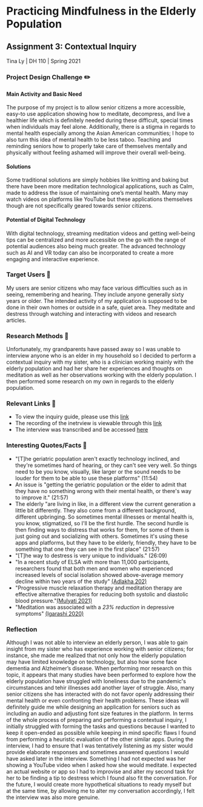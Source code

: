 # Practicing Mindfulness in the Elderly Population

## Assignment 3: Contextual Inquiry

Tina Ly | DH 110 | Spring 2021

### Project Design Challenge ✏️

#### Main Activity and Basic Need
The purpose of my project is to allow senior citizens a more accessible, easy-to use application showing how to meditate, decompress, and live a healthier life which is definitely needed during these difficult, special times when individuals may feel alone. Additionally, there is a stigma in regards to mental health especially among the Asian American communities; I hope to also turn this idea of mental health to be less taboo. Teaching and reminding seniors how to properly take care of themselves mentally and physically without feeling ashamed will improve their overall well-being. 

#### Solutions
Some traditional solutions are simply hobbies like knitting and baking but there have been more meditation technological applications, such as Calm, made to address the issue of maintaining one’s mental health. Many may watch videos on platforms like YouTube but these applications themselves though are not specifically geared towards senior citizens. 

#### Potential of Digital Technology
With digital technology, streaming meditation videos and getting well-being tips can be centralized and more accessible on the go with the range of potential audiences also being much greater. The advanced technology such as AI and VR today can also be incorporated to create a more engaging and interactive experience.

### Target Users 🎯
My users are senior citizens who may face various difficulties such as in seeing, remembering and hearing. They include anyone generally sixty years or older. The intended activity of my application is supposed to be done in their own homes or outside in a safe, quiet area. They meditate and destress through watching and interacting with videos and research articles.

### Research Methods 🔬
Unfortunately, my grandparents have passed away so I was unable to interview anyone who is an elder in my household so I decided to perform a contextual inquiry with my sister, who is a clinician working mainly with the elderly population and had her share her experiences and thoughts on meditation as well as her observations working with the elderly population. I then performed some research on my own in regards to the elderly population.

### Relevant Links 🔗

* To view the inquiry guide, please use this [link](https://docs.google.com/document/d/1c-kaTyR3KyEVSyAj0b8ap6T7QfXL5dnDK53OaaUaato/edit?usp=sharing)
* The recording of the inetrview is viewable through this [link](https://drive.google.com/file/d/18tIZzcUi-VsN7eENegPMF_Kh638iVA1s/view?usp=sharing)
* The interview was transcribed and be accessed [here](https://docs.google.com/document/d/1IfCwpcIK95FBCS6Ecgi796FPBhAdM5-QwfIiPgySw0M/edit?usp=sharing)

### Interesting Quotes/Facts 💬

- "[T]he geriatric population aren't exactly technology inclined, and they're sometimes hard of hearing, or they can't see very well. So things need to be you know, visually, like larger or the sound needs to be louder for them to be able to use these platforms" (11:54)
- An issue is "getting the geriatric population or the elder to admit that they have no something wrong with their mental health, or there's way to improve it." (21:57)
- The elderly "are living in like, in a different view the current generation a little bit differently. They also come from a different background, different upbringing. So sometimes mental illnesses or mental health is, you know, stigmatized, so I'll be the first hurdle. The second hurdle is then finding ways to distress that works for them, for some of them is just going out and socializing with others. Sometimes it's using these apps and platforms, but they have to be elderly, friendly, they have to be something that one they can see in the first place" (21:57)
- "[T]he way to destress is very unique to individuals." (26:09)
- "In a recent study of ELSA with more than 11,000 participants, researchers found that both men and women who experienced increased levels of social isolation showed above-average memory decline within two years of the study" [(Adlakha 202)](https://www.ias.ac.in/public/Resources/Articles_Repository/20210309_01.pdf)
- "Progressive muscle relaxation therapy and meditation therapy are effective alternative therapies for reducing both systolic and diastolic blood pressure."[(Mulyati 2021)](https://www.atlantis-press.com/proceedings/pvj-ishessh-20/125953714)
- "Meditation was associated with a _23% reduction_ in depressive symptoms" [(Igarashi 2020)](https://www.tandfonline.com/doi/full/10.1080/13548506.2021.1871769?casa_token=a1jqw9b3whkAAAAA%3AL02qziHXDFEdcLMnCJgenag08-guPlt-fLCImulgYqOyC8x9aTrWptNc0y0wJc9RjPt_SVP92AarCQ)

### Reflection
Although I was not able to interview an elderly person, I was able to gain insight from my sister who has experience working with senior citizens; for instance, she made me realized that not only how the elderly population may have limited knowledge on technology, but also how some face dementia and Alzheimer’s disease. When performing mor research on this topic, it appears that many studies have been performed to explore how the elderly population have struggled with loneliness due to the pandemic's circumstances and tehir illnesses add another layer of struggle. Also, many senior citizens she has interacted with do not favor openly addressing their mental health or even confronting their health problems. These ideas will definitely guide me while designing an application for seniors such as including an audio and adjusting font size features in the platform. In terms of the whole process of preparing and performing a contextual inquiry, I initially struggled with forming the tasks and questions because I wanted to keep it open-ended as possible while keeping in mind specific flaws I found from performing a heuristic evaluation of the other similar apps. During the interview, I had to ensure that I was tentatively listening as my sister would provide elaborate responses and sometimes answered questions I would have asked later in the interview. Something I had not expected was her showing a YouTube video when I asked how she would meditate. I expected an actual website or app so I had to improvise and alter my second task for her to be finding a tip to destress which I found also fit the conversation. For the future, I would create more hypothetical situations to ready myself but at the same time, by allowing me to alter my conversation accordingly, I felt the interview was also more genuine. 


